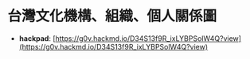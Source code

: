 # 台灣文化機構、組織、個人關係圖

* **hackpad**: [https://g0v.hackmd.io/D34S13f9R_ixLYBPSolW4Q?view](https://g0v.hackmd.io/D34S13f9R_ixLYBPSolW4Q?view)